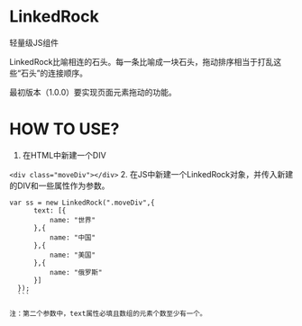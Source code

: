 # LinkedRock
轻量级JS组件

LinkedRock比喻相连的石头。每一条比喻成一块石头，拖动排序相当于打乱这些“石头”的连接顺序。

最初版本（1.0.0）要实现页面元素拖动的功能。

# HOW TO USE?
1. 在HTML中新建一个DIV

  `<div class="moveDiv"></div>`
2. 在JS中新建一个LinkedRock对象，并传入新建的DIV和一些属性作为参数。
  
  ```
  var ss = new LinkedRock(".moveDiv",{
		text: [{
			name: "世界"
		},{
			name: "中国"
		},{
			name: "美国"
		},{
			name: "俄罗斯"
		}]
	});
	```
  
  注：第二个参数中，text属性必填且数组的元素个数至少有一个。
